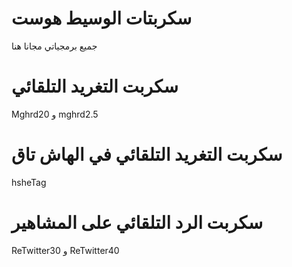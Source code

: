 # سكربتات الوسيط هوست
جميع برمجياتي مجانا هنا

# سكربت التغريد التلقائي
Mghrd20 و mghrd2.5


# سكربت التغريد التلقائي في الهاش تاق
hsheTag

# سكربت الرد التلقائي على المشاهير
ReTwitter30
و
ReTwitter40
